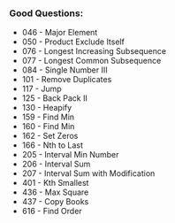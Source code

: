 ### Good Questions:
- 046 - Major Element
- 050 - Product Exclude Itself
- 076 - Longest Increasing Subsequence
- 077 - Longest Common Subsequence
- 084 - Single Number III
- 101 - Remove Duplicates
- 117 - Jump
- 125 - Back Pack II
- 130 - Heapify
- 159 - Find Min
- 160 - Find Min
- 162 - Set Zeros
- 166 - Nth to Last
- 205 - Interval Min Number
- 206 - Interval Sum
- 207 - Interval Sum with Modification
- 401 - Kth Smallest
- 436 - Max Square
- 437 - Copy Books
- 616 - Find Order